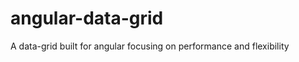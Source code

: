 angular-data-grid
=================

A data-grid built for angular focusing on performance and flexibility
